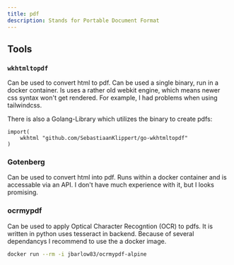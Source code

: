 ```yaml
---
title: pdf
description: Stands for Portable Document Format
---
```


## Tools
### `wkhtmltopdf`
Can be used to convert html to pdf. Can be used a single binary, run in a docker container.
Is uses a rather old webkit engine, which means newer css syntax won't get rendered. 
For example, I had problems when using tailwindcss.

There is also a Golang-Library which utilizes the binary to create pdfs:
```golang
import(
    wkhtml "github.com/SebastiaanKlippert/go-wkhtmltopdf"
)
```
### Gotenberg
Can be used to convert html into pdf. Runs within a docker container and is accessable via an API. I don't have much experience with it, but I looks promising.
### ocrmypdf
Can be used to apply Optical Character Recogntion (OCR) to pdfs. It is written in python uses tesseract in backend.
Because of several dependancys I recommend to use the a docker image.
```bash
docker run --rm -i jbarlow83/ocrmypdf-alpine
```
